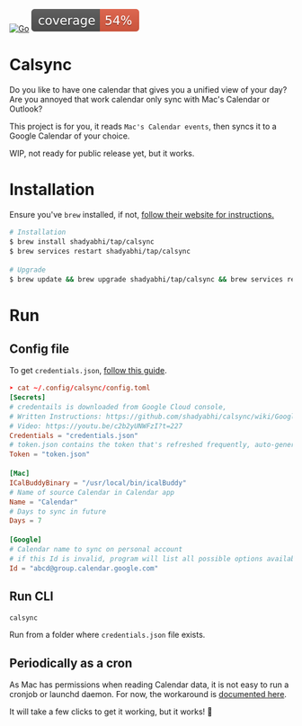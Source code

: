 [![Go](https://github.com/shadyabhi/calsync/actions/workflows/go.yml/badge.svg)](https://github.com/shadyabhi/calsync/actions/workflows/go.yml) ![coverage](https://raw.githubusercontent.com/shadyabhi/calsync/badges/.badges/main/coverage.svg)

# Calsync

Do you like to have one calendar that gives you a unified view of your day?
Are you annoyed that work calendar only sync with Mac's Calendar or Outlook?

This project is for you, it reads `Mac's Calendar events`, then syncs it to a Google Calendar of your choice.

WIP, not ready for public release yet, but it works.

# Installation

Ensure you've `brew` installed, if not, [follow their website for instructions.](https://brew.sh/)

```bash
# Installation
$ brew install shadyabhi/tap/calsync
$ brew services restart shadyabhi/tap/calsync

# Upgrade
$ brew update && brew upgrade shadyabhi/tap/calsync && brew services restart shadyabhi/tap/calsync
```

# Run

## Config file

To get `credentials.json`, [follow this guide](https://github.com/shadyabhi/calsync/wiki/Google-Calendar-authorization). 

```toml
➤ cat ~/.config/calsync/config.toml
[Secrets]
# credentails is downloaded from Google Cloud console,
# Written Instructions: https://github.com/shadyabhi/calsync/wiki/Google-Calendar-authorization
# Video: https://youtu.be/c2b2yUNWFzI?t=227
Credentials = "credentials.json"
# token.json contains the token that's refreshed frequently, auto-generated and managed by code.
Token = "token.json"

[Mac]
ICalBuddyBinary = "/usr/local/bin/icalBuddy"
# Name of source Calendar in Calendar app
Name = "Calendar"
# Days to sync in future
Days = 7

[Google]
# Calendar name to sync on personal account
# if this Id is invalid, program will list all possible options available on your Google account.
Id = "abcd@group.calendar.google.com"
```

## Run CLI

```
calsync
```
Run from a folder where `credentials.json` file exists.

## Periodically as a cron

As Mac has permissions when reading Calendar data, it is not easy to run a cronjob or launchd daemon. 
For now, the workaround is [documented here](https://github.com/shadyabhi/calsync/wiki/MacOS-Cronjob). 

It will take a few clicks to get it working, but it works! 🎉

